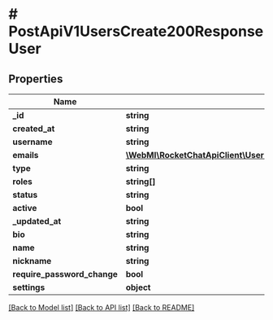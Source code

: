 # # PostApiV1UsersCreate200ResponseUser

## Properties

Name | Type | Description | Notes
------------ | ------------- | ------------- | -------------
**_id** | **string** |  | [optional]
**created_at** | **string** |  | [optional]
**username** | **string** |  | [optional]
**emails** | [**\WebMI\RocketChatApiClient\UserManagementApi\Model\PostApiV1UsersCreate200ResponseUserEmailsInner[]**](PostApiV1UsersCreate200ResponseUserEmailsInner.md) |  | [optional]
**type** | **string** |  | [optional]
**roles** | **string[]** |  | [optional]
**status** | **string** |  | [optional]
**active** | **bool** |  | [optional]
**_updated_at** | **string** |  | [optional]
**bio** | **string** |  | [optional]
**name** | **string** |  | [optional]
**nickname** | **string** |  | [optional]
**require_password_change** | **bool** |  | [optional]
**settings** | **object** |  | [optional]

[[Back to Model list]](../../README.md#models) [[Back to API list]](../../README.md#endpoints) [[Back to README]](../../README.md)
